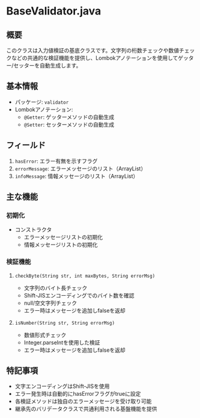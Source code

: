# BaseValidator.java

## 概要
このクラスは入力値検証の基底クラスです。文字列の桁数チェックや数値チェックなどの共通的な検証機能を提供し、Lombokアノテーションを使用してゲッター/セッターを自動生成します。

## 基本情報
- パッケージ: `validator`
- Lombokアノテーション:
  - `@Getter`: ゲッターメソッドの自動生成
  - `@Setter`: セッターメソッドの自動生成

## フィールド
1. `hasError`: エラー有無を示すフラグ
2. `errorMessage`: エラーメッセージのリスト（ArrayList<String>）
3. `infoMessage`: 情報メッセージのリスト（ArrayList<String>）

## 主な機能

### 初期化
- コンストラクタ
  - エラーメッセージリストの初期化
  - 情報メッセージリストの初期化

### 検証機能
1. `checkByte(String str, int maxBytes, String errorMsg)`
   - 文字列のバイト長チェック
   - Shift-JISエンコーディングでのバイト数を確認
   - null/空文字列チェック
   - エラー時はメッセージを追加しfalseを返却

2. `isNumber(String str, String errorMsg)`
   - 数値形式チェック
   - Integer.parseIntを使用した検証
   - エラー時はメッセージを追加しfalseを返却

## 特記事項
- 文字エンコーディングはShift-JISを使用
- エラー発生時は自動的にhasErrorフラグがtrueに設定
- 各検証メソッドは独自のエラーメッセージを受け取り可能
- 継承先のバリデータクラスで共通利用される基盤機能を提供
